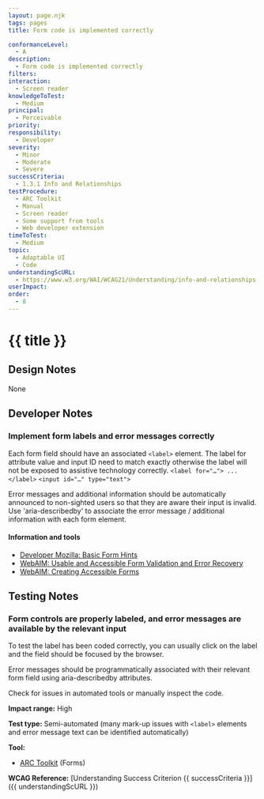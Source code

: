 ```yaml
---
layout: page.njk
tags: pages
title: Form code is implemented correctly

conformanceLevel:
  - A
description:
  - Form code is implemented correctly
filters:
interaction:
  - Screen reader
knowledgeToTest:
  - Medium
principal:
  - Perceivable
priority:
responsibility:
  - Developer
severity:
  - Minor
  - Moderate
  - Severe
successCriteria:
  - 1.3.1 Info and Relationships
testProcedure:
  - ARC Toolkit
  - Manual
  - Screen reader
  - Some support from tools
  - Web developer extension
timeToTest:
  - Medium
topic:
  - Adaptable UI
  - Code
understandingScURL:
  - https://www.w3.org/WAI/WCAG21/Understanding/info-and-relationships.html
userImpact:
order:
  - 8
---
```


# {{ title }}

## Design Notes

None

## Developer Notes

### Implement form labels and error messages correctly

Each form field should have an associated `<label>` element. The label for attribute value and input ID need to match exactly otherwise the label will not be exposed to assistive technology correctly.
`<label for="…"> ...</label>`
`<input id="…" type="text">`

Error messages and additional information should be automatically announced to non-sighted users so that they are aware their input is invalid. Use 'aria-describedby' to associate the error message / additional information with each form element.

#### Information and tools

- [Developer Mozilla: Basic Form Hints](https://developer.mozilla.org/en-US/docs/Web/Accessibility/ARIA/forms/Basic_form_hints)
- [WebAIM: Usable and Accessible Form Validation and Error Recovery](https://webaim.org/techniques/formvalidation/)
- [WebAIM: Creating Accessible Forms](https://webaim.org/techniques/forms/)

## Testing Notes

### Form controls are properly labeled, and error messages are available by the relevant input

To test the label has been coded correctly, you can usually click on the label and the field should be focused by the browser.

Error messages should be programmatically associated with their relevant form field using aria-describedby attributes.

Check for issues in automated tools or manually inspect the code.

**Impact range:** High

**Test type:** Semi-automated (many mark-up issues with `<label>` elements and error message text can be identified automatically)

**Tool:**

- [ARC Toolkit](https://www.paciellogroup.com/toolkit/) (Forms)

**WCAG Reference:** [Understanding Success Criterion {{ successCriteria }}]({{ understandingScURL }})
